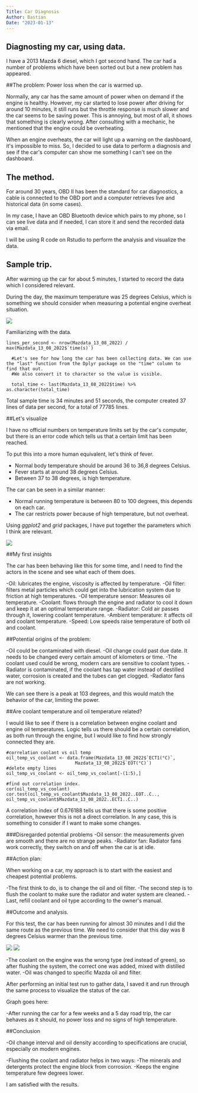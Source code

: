 ```yaml
---
Title: Car Diagnosis
Author: Bastian
Date: "2023-01-13"
---
```


## Diagnosting my car, using data.

I have a 2013 Mazda 6 diesel, which I got second hand. The car had a number of problems which have been sorted out but a new problem has appeared.

##The problem: Power loss when the car is warmed up.

Normally, any car has the same amount of power when on demand if the engine is healthy.
However, my car started to lose power after driving for around 10 minutes, it still runs but the throttle response is much slower and the car seems to be saving power.
This is annoying, but most of all, it shows that something is clearly wrong.
After consulting with a mechanic, he mentioned that the engine could be overheating.

When an engine overheats, the car will light up a warning on the dashboard, it's impossible to miss.
So, I decided to use data to perform a diagnosis and see if the car's computer can show me something I can't see on the dashboard.

## The method.

For around 30 years, OBD II has been the standard for car diagnostics, a cable is connected to the OBD port and a computer retrieves live and historical data (in some cases).

In my case, I have an OBD Bluetooth device which pairs to my phone, so I can see live data and if needed, I can store it and send the recorded data via email.

I will be using R code on Rstudio to perform the analysis and visualize the data.

## Sample trip.

After warming up the car for about 5 minutes, I started to record the data which I considered relevant.


During the day, the maximum temperature was 25 degrees Celsius, which is something we should consider when measuring a potential engine overheat situation.

<img src="temperature%20130822.png" >

Familiarizing with the data.


```{r}
lines_per_second <- nrow(Mazdata_13_08_2022) / max(Mazdata_13_08_2022$`time(s)`)
  
  #Let's see for how long the car has been collecting data. We can use the "last" function from the Dplyr package on the "time" column to find that out.
  #We also convert it to character so the value is visible.
  
  total_time <- last(Mazdata_13_08_2022$time) %>% as.character(total_time)
```

Total sample time is 34 minutes and 51 seconds, the computer created 37 lines of data per second, for a total of 77785 lines.



##Let's visualize 

I have no official numbers on temperature limits set by the car's computer, but there is an error code which tells us that a certain limit has been reached.

To put this into a more human equivalent, let's think of fever.
  - Normal body temperature should be around 36 to 36,8 degrees Celsius.
  - Fever starts at around 38 degrees Celsius.
  - Between 37 to 38 degrees, is high temperature.



The car can be seen in a similar manner:
 - Normal running temperature is between 80 to 100 degrees, this depends on each car.
 - The car restricts power because of high temperature, but not overheat.

Using *ggplot2* and *grid* packages, I have put together the parameters which I think are relevant.

<img src="Speed%20vs%20temp%20before.png" >


##My first insights

The car has been behaving like this for some time, and I need to find the actors in the scene and see what each of them does.

 -Oil: lubricates the engine, viscosity is affected by temperature.
 -Oil filter: filters metal particles which could get into the lubrication system due to friction at high temperatures.
 -Oil temperature sensor: Measures oil temperature.
 -Coolant: flows through the engine and radiator to cool it down and keep it at an optimal temperature range.
 -Radiator: Cold air passes through it, lowering coolant temperature.
 -Ambient temperature: it affects oil and coolant temperature. 
 -Speed: Low speeds raise temperature of both oil and coolant.


##Potential origins of the problem:

 -Oil could be contaminated with diesel.
 -Oil change could past due date. It needs to be changed every certain amount of kilometers or time.
 -The coolant used could be wrong, modern cars are sensitive to coolant types.
 -Radiator is contaminated, if the coolant has tap water instead of destilled water, corrosion is created and the tubes can get clogged.
 -Radiator fans are not working.


We can see there is a peak at 103 degrees, and this would match the behavior of the car, limiting the power.


##Are coolant temperature and oil temperature related?

I would like to see if there is a correlation between engine coolant and engine oil temperatures.
Logic tells us there should be a certain correlation, as both run through the engine, but I would like to find how strongly connected they are.

```{r}
#correlation coolant vs oil temp
oil_temp_vs_coolant <- data.frame(Mazdata_13_08_2022$`ECT1(°C)`,
                          Mazdata_13_08_2022$`EOT(°C)`)
#delete empty lines
oil_temp_vs_coolant <- oil_temp_vs_coolant[-(1:5),]

#find out correlation index.
cor(oil_temp_vs_coolant)
cor.test(oil_temp_vs_coolant$Mazdata_13_08_2022..EOT..C.., oil_temp_vs_coolant$Mazdata_13_08_2022..ECT1..C..)

```

A correlation index of 0.676188 tells us that there is some positive correlation, however this is not a direct correlation.
In any case, this is something to consider if I want to make some changes.




###Disregarded potential problems 
 -Oil sensor: the measurements given are smooth and there are no strange peaks.
 -Radiator fan: Radiator fans work correctly, they switch on and off when the car is at idle.
 
##Action plan:

When working on a car, my approach is to start with the easiest and cheapest potential problems.


 -The first think to do, is to change the oil and oil filter.
 -The second step is to flush the coolant to make sure the radiator and water system are cleaned.
 -Last, refill coolant and oil type according to the owner's manual.
 
##Outcome and analysis.

For this test, the car has been running for almost 30 minutes and I did the same route as the previous time.
We need to consider that this day was 8 degrees Celsius warmer than the previous time.

<img src="temperature%20180822.png" >

<img src="After%20temp%20vs%20speed.png" >


 -The coolant on the engine was the wrong type (red instead of green), so after flushing the system, the correct one was added, mixed with distilled water.
 -Oil was changed to specific Mazda oil and filter.
 
After performing an initial test run to gather data, I saved it and run through the same process to visualize the status of the car.

Graph goes here:

-After running the car for a few weeks and a 5 day road trip, the car behaves as it should, no power loss and no signs of high temperature.



##Conclusion

 -Oil change interval and oil density according to specifications are crucial, especially on modern engines. 
 
 -Flushing the coolant and radiator helps in two ways:
  -The minerals and detergents protect the engine block from corrosion.
  -Keeps the engine temperature few degrees lower.

I am satisfied with the results.


